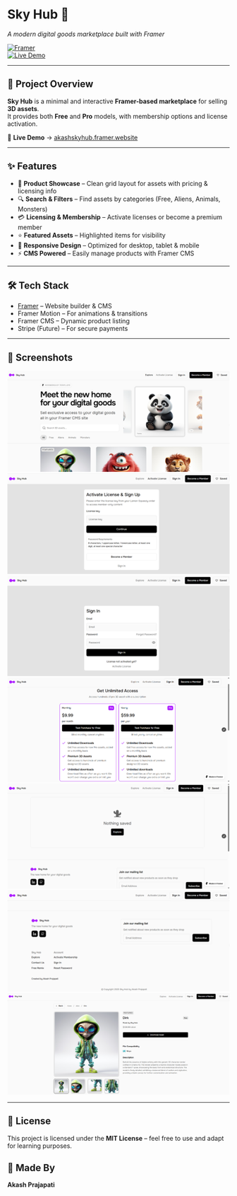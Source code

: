 # Sky Hub 🚀  
_A modern digital goods marketplace built with Framer_  

[![Framer](https://img.shields.io/badge/Built%20with-Framer-000000?logo=framer)](https://framer.com/)  
[![Live Demo](https://img.shields.io/badge/Live%20Demo-Click%20Here-brightgreen)](https://akashskyhub.framer.website/)  

---

## 📌 Project Overview  
**Sky Hub** is a minimal and interactive **Framer-based marketplace** for selling **3D assets**.  
It provides both **Free** and **Pro** models, with membership options and license activation.  

🔗 **Live Demo** → [akashskyhub.framer.website](https://akashskyhub.framer.website/)  

---

## ✨ Features  

- 🎨 **Product Showcase** – Clean grid layout for assets with pricing & licensing info  
- 🔍 **Search & Filters** – Find assets by categories (Free, Aliens, Animals, Monsters)  
- 💳 **Licensing & Membership** – Activate licenses or become a premium member  
- ⭐ **Featured Assets** – Highlighted items for visibility  
- 📱 **Responsive Design** – Optimized for desktop, tablet & mobile  
- ⚡ **CMS Powered** – Easily manage products with Framer CMS  

---

## 🛠️ Tech Stack  

- [Framer](https://framer.com/) – Website builder & CMS  
- Framer Motion – For animations & transitions  
- Framer CMS – Dynamic product listing  
- Stripe (Future) – For secure payments  

---

## 📸 Screenshots 
![image alt](https://github.com/Akashprajapati010/Sky_Hub_Akash_Prajapati/blob/3ba7367ca79e62c04aa46b192d96a8a6dfb93592/Image/Screenshot%202025-08-17%20141820.png)
![image alt](https://github.com/Akashprajapati010/Sky_Hub_Akash_Prajapati/blob/3ba7367ca79e62c04aa46b192d96a8a6dfb93592/Image/Screenshot%202025-08-17%20140117.png)
![image alt](https://github.com/Akashprajapati010/Sky_Hub_Akash_Prajapati/blob/3ba7367ca79e62c04aa46b192d96a8a6dfb93592/Image/Screenshot%202025-08-17%20140154.png)
![image alt](https://github.com/Akashprajapati010/Sky_Hub_Akash_Prajapati/blob/3ba7367ca79e62c04aa46b192d96a8a6dfb93592/Image/Screenshot%202025-08-17%20140324.png)
![image alt](https://github.com/Akashprajapati010/Sky_Hub_Akash_Prajapati/blob/3ba7367ca79e62c04aa46b192d96a8a6dfb93592/Image/Screenshot%202025-08-17%20140352.png)
![image alt](https://github.com/Akashprajapati010/Sky_Hub_Akash_Prajapati/blob/3ba7367ca79e62c04aa46b192d96a8a6dfb93592/Image/Screenshot%202025-08-17%20140434.png)
![image alt](https://github.com/Akashprajapati010/Sky_Hub_Akash_Prajapati/blob/3ba7367ca79e62c04aa46b192d96a8a6dfb93592/Image/Screenshot%202025-08-17%20140523.png)

---

## 📄 License
This project is licensed under the **MIT License** – feel free to use and adapt for learning purposes.
## 📝 Made By
**Akash Prajapati**


